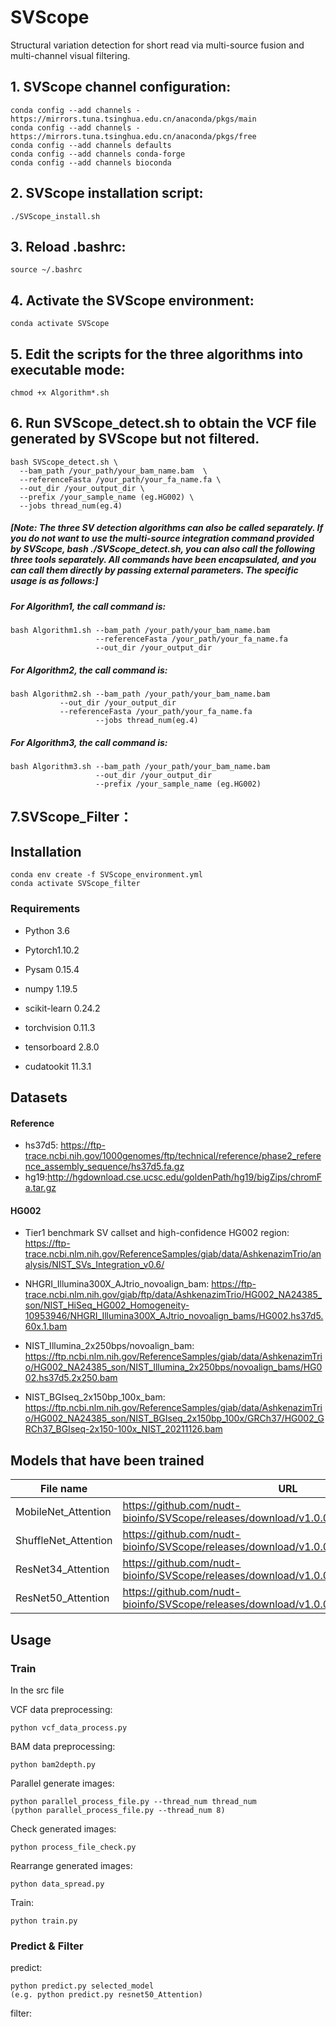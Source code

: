# SVScope
Structural variation detection for short read via multi-source fusion and multi-channel visual filtering.

## 1. SVScope channel configuration:

```
conda config --add channels - https://mirrors.tuna.tsinghua.edu.cn/anaconda/pkgs/main
conda config --add channels - https://mirrors.tuna.tsinghua.edu.cn/anaconda/pkgs/free
conda config --add channels defaults
conda config --add channels conda-forge
conda config --add channels bioconda
```

## 2. SVScope installation script:

```
./SVScope_install.sh
```

## 3. Reload .bashrc:

```
source ~/.bashrc
```

## 4. Activate the SVScope environment:

```
conda activate SVScope
```

## 5. Edit the scripts for the three algorithms into executable mode:

```
chmod +x Algorithm*.sh
```

## 6. Run SVScope_detect.sh to obtain the VCF file generated by SVScope but not filtered.

```
bash SVScope_detect.sh \
  --bam_path /your_path/your_bam_name.bam  \
  --referenceFasta /your_path/your_fa_name.fa \
  --out_dir /your_output_dir \
  --prefix /your_sample_name (eg.HG002) \
  --jobs thread_num(eg.4)
```

##### [Note: The three SV detection algorithms can also be called separately. If you do not want to use the multi-source integration command provided by SVScope, bash ./SVScope_detect.sh, you can also call the following three tools separately. All commands have been encapsulated, and you can call them directly by passing external parameters. The specific usage is as follows:]

##### For Algorithm1, the call command is:

```
bash Algorithm1.sh --bam_path /your_path/your_bam_name.bam 
                   --referenceFasta /your_path/your_fa_name.fa
                   --out_dir /your_output_dir
```

##### For Algorithm2, the call command is:

```
bash Algorithm2.sh --bam_path /your_path/your_bam_name.bam 
		   --out_dir /your_output_dir
		   --referenceFasta /your_path/your_fa_name.fa 
                   --jobs thread_num(eg.4)
```

##### For Algorithm3, the call command is:

```
bash Algorithm3.sh --bam_path /your_path/your_bam_name.bam 
                   --out_dir /your_output_dir
                   --prefix /your_sample_name (eg.HG002)
```



## 7.SVScope_Filter：

## Installation

```
conda env create -f SVScope_environment.yml
conda activate SVScope_filter
```

### Requirements

- Python 3.6                                                           

- Pytorch1.10.2

- Pysam 0.15.4

- numpy 1.19.5

- scikit-learn 0.24.2

- torchvision 0.11.3 

- tensorboard 2.8.0

- cudatookit 11.3.1

## Datasets

#### Reference

- hs37d5: https://ftp-trace.ncbi.nih.gov/1000genomes/ftp/technical/reference/phase2_reference_assembly_sequence/hs37d5.fa.gz
- hg19:http://hgdownload.cse.ucsc.edu/goldenPath/hg19/bigZips/chromFa.tar.gz

#### HG002

- Tier1 benchmark SV callset and high-confidence HG002 region: https://ftp-trace.ncbi.nlm.nih.gov/ReferenceSamples/giab/data/AshkenazimTrio/analysis/NIST_SVs_Integration_v0.6/

- NHGRI_Illumina300X_AJtrio_novoalign_bam: https://ftp-trace.ncbi.nlm.nih.gov/giab/ftp/data/AshkenazimTrio/HG002_NA24385_son/NIST_HiSeq_HG002_Homogeneity-10953946/NHGRI_Illumina300X_AJtrio_novoalign_bams/HG002.hs37d5.60x.1.bam
- NIST_Illumina_2x250bps/novoalign_bam: https://ftp.ncbi.nlm.nih.gov/ReferenceSamples/giab/data/AshkenazimTrio/HG002_NA24385_son/NIST_Illumina_2x250bps/novoalign_bams/HG002.hs37d5.2x250.bam 
- NIST_BGIseq_2x150bp_100x_bam: https://ftp.ncbi.nlm.nih.gov/ReferenceSamples/giab/data/AshkenazimTrio/HG002_NA24385_son/NIST_BGIseq_2x150bp_100x/GRCh37/HG002_GRCh37_BGIseq-2x150-100x_NIST_20211126.bam 

## Models that have been trained

| File name            | URL                                                          |
| -------------------- | ------------------------------------------------------------ |
| MobileNet_Attention  | https://github.com/nudt-bioinfo/SVScope/releases/download/v1.0.0/MobileNet_Attention.ckpt |
| ShuffleNet_Attention | https://github.com/nudt-bioinfo/SVScope/releases/download/v1.0.0/ShuffleNet_Attention.ckpt |
| ResNet34_Attention   | https://github.com/nudt-bioinfo/SVScope/releases/download/v1.0.0/ResNet34_Attention.ckpt |
| ResNet50_Attention   | https://github.com/nudt-bioinfo/SVScope/releases/download/v1.0.0/ResNet50_Attention.ckpt |

## Usage

### Train

In the src file

VCF data preprocessing:

```
python vcf_data_process.py
```

BAM data preprocessing:

```
python bam2depth.py
```

Parallel generate images:

```
python parallel_process_file.py --thread_num thread_num  
(python parallel_process_file.py --thread_num 8)
```

Check generated images:

```
python process_file_check.py
```

Rearrange generated images:

```
python data_spread.py
```

Train:

```
python train.py
```

### Predict & Filter

predict:

```
python predict.py selected_model
(e.g. python predict.py resnet50_Attention)
```

filter:
